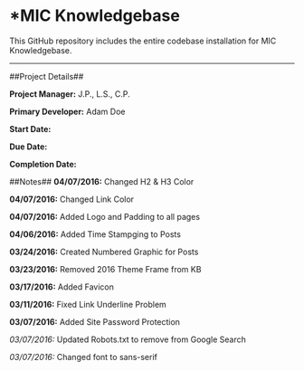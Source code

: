 *MIC Knowledgebase 
======

This GitHub repository includes the entire codebase installation for MIC Knowledgebase.

------

##Project Details##

**Project Manager:** J.P., L.S., C.P.

**Primary Developer:** Adam Doe

**Start Date:**

**Due Date:**

**Completion Date:**

##Notes##
**04/07/2016:** Changed H2 & H3 Color

**04/07/2016:** Changed Link Color

**04/07/2016:** Added Logo and Padding to all pages

**04/06/2016:** Added Time Stampging to Posts

**03/24/2016:** Created Numbered Graphic for Posts

**03/23/2016:** Removed 2016 Theme Frame from KB

**03/17/2016:** Added Favicon

**03/11/2016:** Fixed Link Underline Problem

**03/07/2016:** Added Site Password Protection

*03/07/2016:* Updated Robots.txt to remove from Google Search

*03/07/2016:* Changed font to sans-serif

